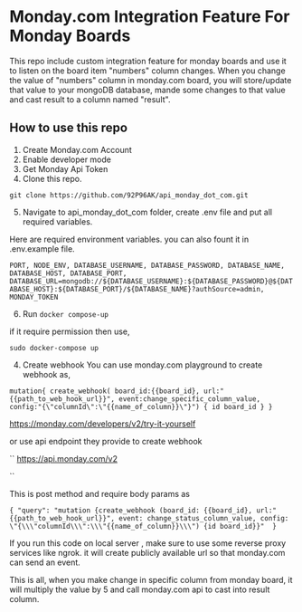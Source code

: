 
# Monday.com Integration Feature For Monday Boards
This repo include custom  integration feature for monday boards and use it to listen on the board item "numbers" column changes. When you change the value of "numbers" column in monday.com board, you will store/update that value to your mongoDB database, mande some changes to that value and cast result to a column named "result".

## How to use this repo 

1. Create Monday.com Account
2. Enable developer mode
3. Get Monday Api Token
4. Clone this repo.

 ``
 git clone https://github.com/92P96AK/api_monday_dot_com.git
 ``

5. Navigate to api_monday_dot_com folder, create .env file and put all required variables.

Here are required environment variables. you can also fount it in .env.example file.

``
PORT, NODE_ENV, DATABASE_USERNAME, DATABASE_PASSWORD, DATABASE_NAME, DATABASE_HOST, DATABASE_PORT, DATABASE_URL=mongodb://${DATABASE_USERNAME}:${DATABASE_PASSWORD}@${DATABASE_HOST}:${DATABASE_PORT}/${DATABASE_NAME}?authSource=admin, 
MONDAY_TOKEN
``

6. Run 
`` docker compose-up ``

if it require permission then use,

``sudo docker-compose up``

4. Create webhook 
  You can use monday.com playground to create webhook as,

  ``
  mutation{
  create_webhook(
    board_id:{{board_id},
   url:"{{path_to_web_hook_url}}",
   event:change_specific_column_value,
   config:"{\"columnId\":\"{{name_of_column}}\"}")
  {
    id
    board_id
}
}
  ``

  https://monday.com/developers/v2/try-it-yourself

  or use api endpoint they provide to create webhook

  ``
  https://api.monday.com/v2

  ``

This is post method and require body params as 

``
{
    "query": "mutation {create_webhook (board_id: {{board_id}, url:"{{path_to_web_hook_url}}", event: change_status_column_value, config: \"{\\\"columnId\\\":\\\"{{name_of_column}}\\\") {id board_id}}" 
}
``

If you run this code on local server , make sure to use some reverse proxy services like ngrok. it will create publicly available url so that monday.com can send an event. 

This is all, when you make change in specific column from monday board, it will multiply the value by 5 and call monday.com api to cast into result column.

